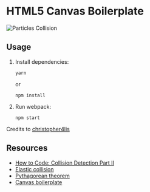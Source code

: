 # HTML5 Canvas Boilerplate

![Particles Collision](./demo.gif)

## Usage

1.  Install dependencies:

        yarn

    or

        npm install

2.  Run webpack:

        npm start

Credits to [christopher4lis](https://github.com/christopher4lis)

## Resources

  - [How to Code: Collision Detection Part II](https://www.youtube.com/watch?v=789weryntzM)
  - [Elastic collision](https://en.wikipedia.org/wiki/Elastic_collision)
  - [Pythagorean theorem](https://en.wikipedia.org/wiki/Pythagorean_theorem)
  - [Canvas boilerplate](https://github.com/christopher4lis/canvas-boilerplate)

